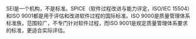 SEI是一个机构，不是标准。SPICE（软件过程改进与能力评定，ISO/IEC 15504）和ISO 9001都是用于评估和改进软件过程的国际标准。ISO 9000是质量管理体系标准族，范围较广，不专门针对软件过程，而ISO 9001是规定质量管理体系要求的标准，更适合实际评估。
